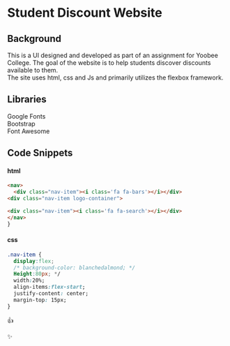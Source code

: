 # Student Discount Website

## Background

This is a UI designed and developed as part of an assignment for Yoobee College. The goal of the website is to help students discover discounts available to them.  
The site uses html, css and Js and primarily utilizes the flexbox framework.

## Libraries
Google Fonts\
Bootstrap\
Font Awesome

## Code Snippets

#### html
```html
<nav>
  <div class="nav-item"><i class='fa fa-bars'></i></div>
<div class="nav-item logo-container">

<div class="nav-item"><i class='fa fa-search'></i></div>
</nav>
}
```

#### css
```css
.nav-item {
  display:flex;
  /* background-color: blanchedalmond; */
  Height:80px; */
  width:20%;
  align-items:flex-start;
  justify-content: center;
  margin-top: 15px;
}
```
:+1:

:sparkles:
